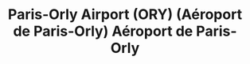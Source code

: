---
addr: " A\xE9roport de Paris-Orly"
city: "\xCEle-de-France"
country: France
description: "A\xE9roport de Paris-Orly 94390 Paray Vieille Poste France"
id: 4bba20081261d13ace41ea98
lat: 48.72831285380147
lng: 2.365880012512207
title: "Paris-Orly Airport (ORY) (A\xE9roport de Paris-Orly) A\xE9roport de Paris-Orly"
venue: "Paris-Orly Airport (ORY) (A\xE9roport de Paris-Orly)"
---